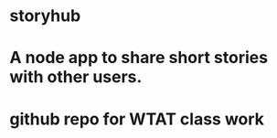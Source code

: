 # storyhub

# A node app to share short stories with other users.

# github repo for WTAT class work 

